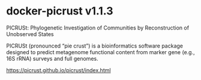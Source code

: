 # docker-picrust v1.1.3

PICRUSt: Phylogenetic Investigation of Communities by Reconstruction of Unobserved States

PICRUSt (pronounced “pie crust”) is a bioinformatics software package designed to predict metagenome functional content from marker gene (e.g., 16S rRNA) surveys and full genomes.

https://picrust.github.io/picrust/index.html
